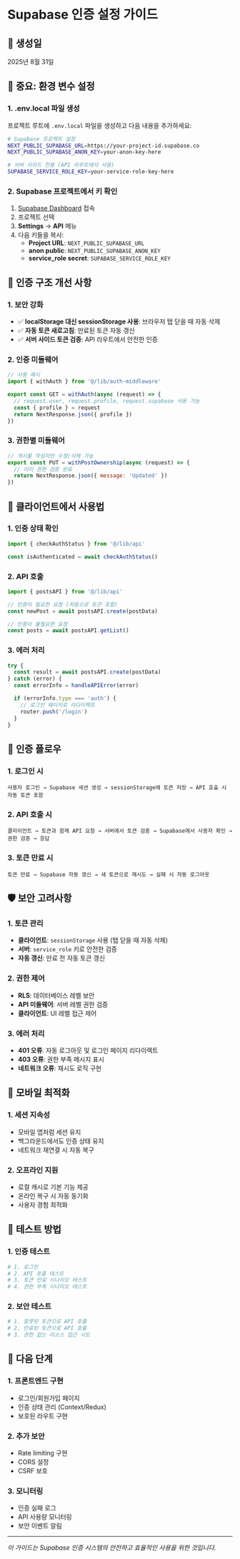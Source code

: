 # Supabase 인증 설정 가이드

## 📅 생성일
2025년 8월 31일

## 🚨 중요: 환경 변수 설정

### **1. .env.local 파일 생성**
프로젝트 루트에 `.env.local` 파일을 생성하고 다음 내용을 추가하세요:

```bash
# Supabase 프로젝트 설정
NEXT_PUBLIC_SUPABASE_URL=https://your-project-id.supabase.co
NEXT_PUBLIC_SUPABASE_ANON_KEY=your-anon-key-here

# 서버 사이드 전용 (API 라우트에서 사용)
SUPABASE_SERVICE_ROLE_KEY=your-service-role-key-here
```

### **2. Supabase 프로젝트에서 키 확인**
1. [Supabase Dashboard](https://app.supabase.com) 접속
2. 프로젝트 선택
3. **Settings** → **API** 메뉴
4. 다음 키들을 복사:
   - **Project URL**: `NEXT_PUBLIC_SUPABASE_URL`
   - **anon public**: `NEXT_PUBLIC_SUPABASE_ANON_KEY`
   - **service_role secret**: `SUPABASE_SERVICE_ROLE_KEY`

## 🔐 인증 구조 개선 사항

### **1. 보안 강화**
- ✅ **localStorage 대신 sessionStorage 사용**: 브라우저 탭 닫을 때 자동 삭제
- ✅ **자동 토큰 새로고침**: 만료된 토큰 자동 갱신
- ✅ **서버 사이드 토큰 검증**: API 라우트에서 안전한 인증

### **2. 인증 미들웨어**
```javascript
// 사용 예시
import { withAuth } from '@/lib/auth-middleware'

export const GET = withAuth(async (request) => {
  // request.user, request.profile, request.supabase 사용 가능
  const { profile } = request
  return NextResponse.json({ profile })
})
```

### **3. 권한별 미들웨어**
```javascript
// 게시물 작성자만 수정/삭제 가능
export const PUT = withPostOwnership(async (request) => {
  // 이미 권한 검증 완료
  return NextResponse.json({ message: 'Updated' })
})
```

## 🚀 클라이언트에서 사용법

### **1. 인증 상태 확인**
```javascript
import { checkAuthStatus } from '@/lib/api'

const isAuthenticated = await checkAuthStatus()
```

### **2. API 호출**
```javascript
import { postsAPI } from '@/lib/api'

// 인증이 필요한 요청 (자동으로 토큰 포함)
const newPost = await postsAPI.create(postData)

// 인증이 불필요한 요청
const posts = await postsAPI.getList()
```

### **3. 에러 처리**
```javascript
try {
  const result = await postsAPI.create(postData)
} catch (error) {
  const errorInfo = handleAPIError(error)

  if (errorInfo.type === 'auth') {
    // 로그인 페이지로 리다이렉트
    router.push('/login')
  }
}
```

## 🔄 인증 플로우

### **1. 로그인 시**
```
사용자 로그인 → Supabase 세션 생성 → sessionStorage에 토큰 저장 → API 호출 시 자동 토큰 포함
```

### **2. API 호출 시**
```
클라이언트 → 토큰과 함께 API 요청 → 서버에서 토큰 검증 → Supabase에서 사용자 확인 → 권한 검증 → 응답
```

### **3. 토큰 만료 시**
```
토큰 만료 → Supabase 자동 갱신 → 새 토큰으로 재시도 → 실패 시 자동 로그아웃
```

## 🛡️ 보안 고려사항

### **1. 토큰 관리**
- **클라이언트**: `sessionStorage` 사용 (탭 닫을 때 자동 삭제)
- **서버**: `service_role` 키로 안전한 검증
- **자동 갱신**: 만료 전 자동 토큰 갱신

### **2. 권한 제어**
- **RLS**: 데이터베이스 레벨 보안
- **API 미들웨어**: 서버 레벨 권한 검증
- **클라이언트**: UI 레벨 접근 제어

### **3. 에러 처리**
- **401 오류**: 자동 로그아웃 및 로그인 페이지 리다이렉트
- **403 오류**: 권한 부족 메시지 표시
- **네트워크 오류**: 재시도 로직 구현

## 📱 모바일 최적화

### **1. 세션 지속성**
- 모바일 앱처럼 세션 유지
- 백그라운드에서도 인증 상태 유지
- 네트워크 재연결 시 자동 복구

### **2. 오프라인 지원**
- 로컬 캐시로 기본 기능 제공
- 온라인 복구 시 자동 동기화
- 사용자 경험 최적화

## 🧪 테스트 방법

### **1. 인증 테스트**
```bash
# 1. 로그인
# 2. API 호출 테스트
# 3. 토큰 만료 시나리오 테스트
# 4. 권한 부족 시나리오 테스트
```

### **2. 보안 테스트**
```bash
# 1. 잘못된 토큰으로 API 호출
# 2. 만료된 토큰으로 API 호출
# 3. 권한 없는 리소스 접근 시도
```

## 📝 다음 단계

### **1. 프론트엔드 구현**
- 로그인/회원가입 페이지
- 인증 상태 관리 (Context/Redux)
- 보호된 라우트 구현

### **2. 추가 보안**
- Rate limiting 구현
- CORS 설정
- CSRF 보호

### **3. 모니터링**
- 인증 실패 로그
- API 사용량 모니터링
- 보안 이벤트 알림

---

*이 가이드는 Supabase 인증 시스템의 안전하고 효율적인 사용을 위한 것입니다.*
